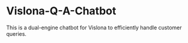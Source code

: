 # Vislona-Q-A-Chatbot
This is a dual-engine chatbot for Vislona to efficiently handle customer queries.
